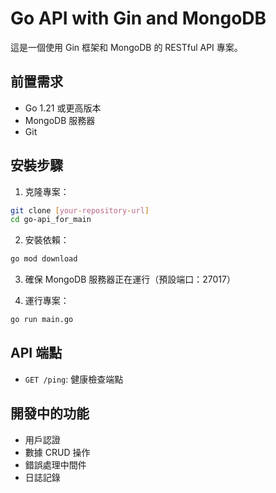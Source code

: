 # Go API with Gin and MongoDB

這是一個使用 Gin 框架和 MongoDB 的 RESTful API 專案。

## 前置需求

- Go 1.21 或更高版本
- MongoDB 服務器
- Git

## 安裝步驟

1. 克隆專案：
```bash
git clone [your-repository-url]
cd go-api_for_main
```

2. 安裝依賴：
```bash
go mod download
```

3. 確保 MongoDB 服務器正在運行（預設端口：27017）

4. 運行專案：
```bash
go run main.go
```

## API 端點

- `GET /ping`: 健康檢查端點

## 開發中的功能

- 用戶認證
- 數據 CRUD 操作
- 錯誤處理中間件
- 日誌記錄 